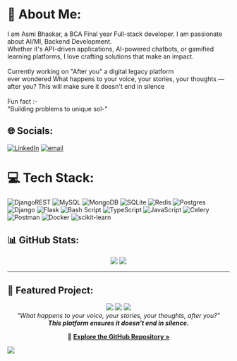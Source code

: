 # 💫 About Me:
I am Asmi Bhaskar, a BCA Final year Full-stack developer. I am passionate about AI/Ml, Backend Development.<br>Whether it's API-driven applications, AI-powered chatbots, or gamified learning platforms, I love crafting solutions that make an impact.<br><br>Currently working on "After you" a digital legacy platform <br>ever wondered What happens to your voice, your stories, your thoughts — after you? This will make sure it doesn't end in silence<br><br>Fun fact :-<br>"Building problems to unique sol-" 


## 🌐 Socials:
[![LinkedIn](https://img.shields.io/badge/LinkedIn-%230077B5.svg?logo=linkedin&logoColor=white)](https://linkedin.com/in/linkedin.com/in/asmi-bhaskar-98680b273) [![email](https://img.shields.io/badge/Email-D14836?logo=gmail&logoColor=white)](mailto:Blizzardeternal09@gmail.com) 

# 💻 Tech Stack:
![DjangoREST](https://img.shields.io/badge/DJANGO-REST-ff1709?style=for-the-badge&logo=django&logoColor=white&color=ff1709&labelColor=gray) ![MySQL](https://img.shields.io/badge/mysql-4479A1.svg?style=for-the-badge&logo=mysql&logoColor=white) ![MongoDB](https://img.shields.io/badge/MongoDB-%234ea94b.svg?style=for-the-badge&logo=mongodb&logoColor=white) ![SQLite](https://img.shields.io/badge/sqlite-%2307405e.svg?style=for-the-badge&logo=sqlite&logoColor=white) ![Redis](https://img.shields.io/badge/redis-%23DD0031.svg?style=for-the-badge&logo=redis&logoColor=white) ![Postgres](https://img.shields.io/badge/postgres-%23316192.svg?style=for-the-badge&logo=postgresql&logoColor=white) ![Django](https://img.shields.io/badge/django-%23092E20.svg?style=for-the-badge&logo=django&logoColor=white) ![Flask](https://img.shields.io/badge/flask-%23000.svg?style=for-the-badge&logo=flask&logoColor=white) ![Bash Script](https://img.shields.io/badge/bash_script-%23121011.svg?style=for-the-badge&logo=gnu-bash&logoColor=white) ![TypeScript](https://img.shields.io/badge/typescript-%23007ACC.svg?style=for-the-badge&logo=typescript&logoColor=white) ![JavaScript](https://img.shields.io/badge/javascript-%23323330.svg?style=for-the-badge&logo=javascript&logoColor=%23F7DF1E) ![Celery](https://img.shields.io/badge/celery-%2337814A.svg?style=for-the-badge&logo=celery&logoColor=white) ![Postman](https://img.shields.io/badge/Postman-FF6C37?style=for-the-badge&logo=postman&logoColor=white) ![Docker](https://img.shields.io/badge/docker-%230db7ed.svg?style=for-the-badge&logo=docker&logoColor=white) ![scikit-learn](https://img.shields.io/badge/scikit--learn-F7931E?style=for-the-badge&logo=scikitlearn&logoColor=white)


## 📊 GitHub Stats:
<div align="center">
  <img src="https://nirzak-streak-stats.vercel.app/?user=AsmiBhaskar&theme=midnight-purple&hide_border=false" />
  <img src="https://github-readme-stats.vercel.app/api/top-langs/?username=AsmiBhaskar&theme=midnight-purple&hide_border=false&include_all_commits=false&count_private=false&layout=compact" />
</div>

---

## 🚀 Featured Project:
<div align="center">
  <img src="https://img.shields.io/badge/Project-After_You-purple?style=for-the-badge&logo=python&logoColor=white" />
  <img src="https://img.shields.io/badge/Type-Digital_Legacy_Platform-blueviolet?style=for-the-badge&logo=vercel&logoColor=white" />
  <img src="https://img.shields.io/badge/Built_with-Django_+_MongoDB_+_Blockchain-black?style=for-the-badge&logo=django&logoColor=white" />
</div>

<div align="center">
  <i>“What happens to your voice, your stories, your thoughts, after you?”<br>
  <b>This platform ensures it doesn't end in silence.</b></i>
</div>

<p align="center">
  🔗 <a href="https://github.com/AsmiBhaskar/after_you" target="_blank"><strong>Explore the GitHub Repository »</strong></a>
</p>




[![](https://visitcount.itsvg.in/api?id=AsmiBhaskar&icon=0&color=0)](https://visitcount.itsvg.in) 

<!-- Proudly created with GPRM ( https://gprm.itsvg.in ) -->
